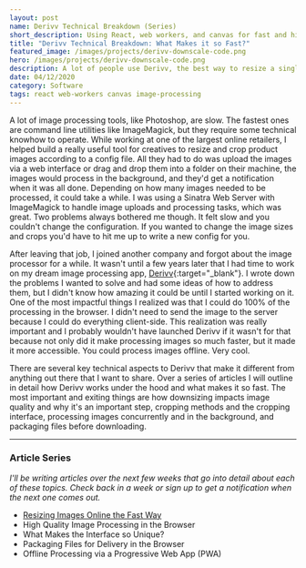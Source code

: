 ```yaml
---
layout: post
name: Derivv Technical Breakdown (Series)
short_description: Using React, web workers, and canvas for fast and high-quality image resizing in the browser.
title: "Derivv Technical Breakdown: What Makes it so Fast?"
featured_image: /images/projects/derivv-downscale-code.png
hero: /images/projects/derivv-downscale-code.png
description: A lot of people use Derivv, the best way to resize a single image to multiple sizes, and they use it because it's not only simple, but it's fast.
date: 04/12/2020
category: Software
tags: react web-workers canvas image-processing
---
```


A lot of image processing tools, like Photoshop, are slow. The fastest ones are command line utilities like ImageMagick, but they require some technical knowhow to operate. While working at one of the largest online retailers, I helped build a really useful tool for creatives to resize and crop product images according to a config file. All they had to do was upload the images via a web interface or drag and drop them into a folder on their machine, the images would process in the background, and they'd get a notification when it was all done. Depending on how many images needed to be processed, it could take a while. I was using a Sinatra Web Server with ImageMagick to handle image uploads and processing tasks, which was great. Two problems always bothered me though. It felt slow and you couldn't change the configuration. If you wanted to change the image sizes and crops you'd have to hit me up to write a new config for you.

After leaving that job, I joined another company and forgot about the image processor for a while. It wasn't until a few years later that I had time to work on my dream image processing app, [Derivv](https://derivv.com){:target="_blank"}. I wrote down the problems I wanted to solve and had some ideas of how to address them, but I didn't know how amazing it could be until I started working on it. One of the most impactful things I realized was that I could do 100% of the processing in the browser. I didn't need to send the image to the server because I could do everything client-side. This realization was really important and I probably wouldn't have launched Derivv if it wasn't for that because not only did it make processing images so much faster, but it made it more accessible. You could process images offline. Very cool.

There are several key technical aspects to Derivv that make it different from anything out there that I want to share. Over a series of articles I will outline in detail how Derivv works under the hood and what makes it so fast. The most important and exiting things are how downsizing impacts image quality and why it's an important step, cropping methods and the cropping interface, processing images concurrently and in the background, and packaging files before downloading.

---
### Article Series
_I'll be writing articles over the next few weeks that go into detail about each of these topics. Check back in a week or sign up to get a notification when the next one comes out._
- [Resizing Images Online the Fast Way](/projects/derivv-technical-breakdown-1-make-it-fast)
- High Quality Image Processing in the Browser
- What Makes the Interface so Unique?
- Packaging Files for Delivery in the Browser
- Offline Processing via a Progressive Web App (PWA)

